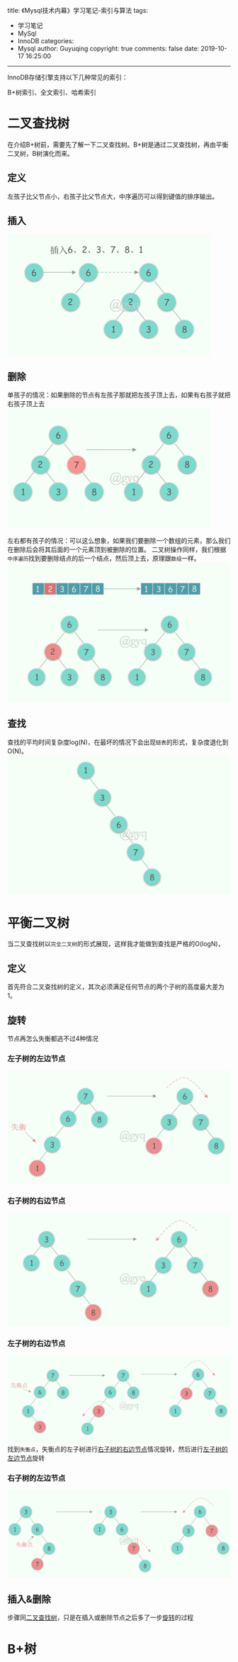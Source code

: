 title: 《Mysql技术内幕》学习笔记-索引与算法
tags:
  - 学习笔记
  - MySql
  - InnoDB
categories:
  - Mysql
author: Guyuqing
copyright: true
comments: false
date: 2019-10-17 16:25:00
---
InnoDB存储引擎支持以下几种常见的索引：

B+树索引、全文索引、哈希索引

# 二叉查找树

在介绍B+树前，需要先了解一下二叉查找树。B+树是通过二叉查找树，再由平衡二叉树，B树演化而来。

## 定义

左孩子比父节点小，右孩子比父节点大，中序遍历可以得到键值的排序输出。

## 插入
![BST_insert](Mysql05/BST_insert.png)

## 删除
单孩子的情况：如果删除的节点有左孩子那就把左孩子顶上去，如果有右孩子就把右孩子顶上去
![BST_delete](Mysql05/BST_delete1.png)

左右都有孩子的情况：可以这么想象，如果我们要删除一个数组的元素，那么我们在删除后会将其后面的一个元素顶到被删除的位置。
二叉树操作同样，我们根据`中序遍历`找到要删除结点的后一个结点，然后顶上去，原理跟`数组`一样。
![BST_delete](Mysql05/BST_delete2.png)

## 查找
查找的平均时间复杂度log(N)，在最坏的情况下会出现`链表`的形式，复杂度退化到O(N)。
![BST_delete](Mysql05/BST_linked.png)

# 平衡二叉树

当二叉查找树以`完全二叉树`的形式展现，这样我才能做到查找是严格的O(logN)，

## 定义

首先符合二叉查找树的定义，其次必须满足任何节点的两个子树的高度最大差为1。

## 旋转
节点再怎么失衡都逃不过4种情况

### 左子树的左边节点

![BBT1](Mysql05/BBT1.png)

### 右子树的右边节点

![BBT2](Mysql05/BBT2.png)

### 左子树的右边节点

![BBT3](Mysql05/BBT3.png)
找到`失衡点`，失衡点的左子树进行[右子树的右边节点](#右子树的右边节点)情况旋转，然后进行[左子树的左边节点](#左子树的左边节点)旋转

### 右子树的左边节点

![BBT4](Mysql05/BBT4.png)

## 插入&删除

步骤同[二叉查找树](#二叉查找树)，只是在插入或删除节点之后多了一步[旋转](#旋转)的过程


# B+树